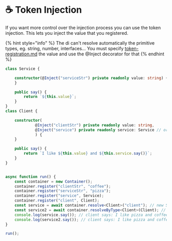 # ☕ Token Injection

If you want more control over the injection process you can use the token injection. This lets you inject the value that you registered.

{% hint style="info" %}
The di can't resolve automatically the primitive types, eg. string, number, interfaces... You must specify [token-registration.md](token-registration.md "mention") the value and use the @Inject decorator for that
{% endhint %}

```typescript
class Service {

    constructor(@Inject("serviceStr") private readonly value: string) {
    }

    public say() {
        return `${this.value}`;
    }
}
class Client {

    constructor(
             @Inject("clientStr") private readonly value: string,
             @Inject("service") private readonly service: Service // or  @Inject<IService>(Service)
             ) {
    }

    public say() {
        return `I like ${this.value} and ${this.service.say()}`;
    }
}


async function run() {
    const container = new Container();
    container.register("clientStr", "coffee");
    container.register("serviceStr", "pizza");
    container.register("service", Service);
    container.register("client", Client);
    const service = await container.resolve<Client>("client"); // new Service('pizza');
    const service2 = await container.resolveByType<Client>(Client); // new Client('coffee', new Service('pizza'));
    console.log(service.say()); // client says: I like pizza and coffee
    console.log(service2.say()); // client says: I like pizza and coffee
}

run();
```
